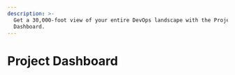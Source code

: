 ```yaml
---
description: >-
  Get a 30,000-foot view of your entire DevOps landscape with the Project
  Dashboard.
---
```


# Project Dashboard

